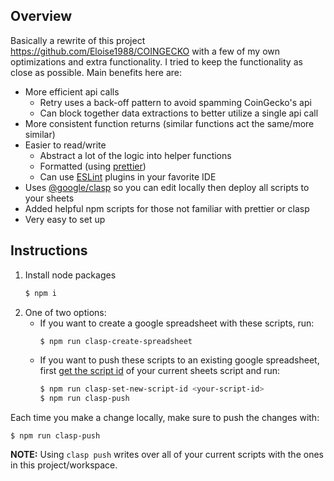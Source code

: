 ## Overview

Basically a rewrite of this project https://github.com/Eloise1988/COINGECKO with a few of my own optimizations and extra functionality. I tried to keep the functionality as close as possible. Main benefits here are:
- More efficient api calls
    - Retry uses a back-off pattern to avoid spamming CoinGecko's api
    - Can block together data extractions to better utilize a single api call
- More consistent function returns (similar functions act the same/more similar)
- Easier to read/write
    - Abstract a lot of the logic into helper functions
    - Formatted (using [prettier](https://www.npmjs.com/package/prettier))
    - Can use [ESLint](https://www.npmjs.com/package/eslint) plugins in your favorite IDE
- Uses [@google/clasp](https://www.npmjs.com/package/@google/clasp) so you can edit locally then deploy all scripts to your sheets
- Added helpful npm scripts for those not familiar with prettier or clasp
- Very easy to set up

## Instructions
1. Install node packages
    ```bash
    $ npm i
    ```
2. One of two options:
    - If you want to create a google spreadsheet with these scripts, run:
        ```bash
        $ npm run clasp-create-spreadsheet 
        ```
    - If you want to push these scripts to an existing google spreadsheet, first [get the script id](https://stackoverflow.com/a/36001790) of your current sheets script and run:
        ```bash
        $ npm run clasp-set-new-script-id <your-script-id>
        $ npm run clasp-push
        ```
Each time you make a change locally, make sure to push the changes with:
```
$ npm run clasp-push
```

**NOTE:** Using `clasp push` writes over all of your current scripts with the ones in this project/workspace.
